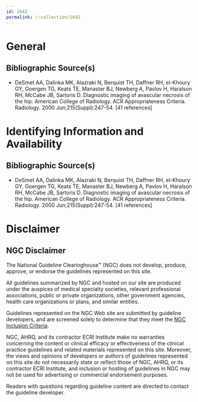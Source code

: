 ```yaml
---
id: 1642
permalink: /:collection/1642
---
```


# General

## Bibliographic Source(s)

- DeSmet AA, Dalinka MK, Alazraki N, Berquist TH, Daffner RH, el-Khoury GY, Goergen TG, Keats TE, Manaster BJ, Newberg A, Pavlov H, Haralson RH, McCabe JB, Sartoris D. Diagnostic imaging of avascular necrosis of the hip. American College of Radiology. ACR Appropriateness Criteria. Radiology. 2000 Jun;215(Suppl):247-54. [41 references]

# Identifying Information and Availability

## Bibliographic Source(s)

- DeSmet AA, Dalinka MK, Alazraki N, Berquist TH, Daffner RH, el-Khoury GY, Goergen TG, Keats TE, Manaster BJ, Newberg A, Pavlov H, Haralson RH, McCabe JB, Sartoris D. Diagnostic imaging of avascular necrosis of the hip. American College of Radiology. ACR Appropriateness Criteria. Radiology. 2000 Jun;215(Suppl):247-54. [41 references]

# Disclaimer

## NGC Disclaimer

The National Guideline Clearinghouse™ (NGC) does not develop, produce, approve, or endorse the guidelines represented on this site.

All guidelines summarized by NGC and hosted on our site are produced under the auspices of medical specialty societies, relevant professional associations, public or private organizations, other government agencies, health care organizations or plans, and similar entities.

Guidelines represented on the NGC Web site are submitted by guideline developers, and are screened solely to determine that they meet the [NGC Inclusion Criteria](/help-and-about/summaries/inclusion-criteria).

NGC, AHRQ, and its contractor ECRI Institute make no warranties concerning the content or clinical efficacy or effectiveness of the clinical practice guidelines and related materials represented on this site. Moreover, the views and opinions of developers or authors of guidelines represented on this site do not necessarily state or reflect those of NGC, AHRQ, or its contractor ECRI Institute, and inclusion or hosting of guidelines in NGC may not be used for advertising or commercial endorsement purposes.

Readers with questions regarding guideline content are directed to contact the guideline developer.

